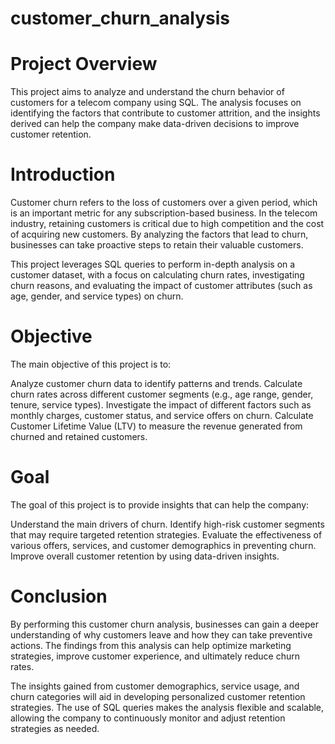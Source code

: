 # customer_churn_analysis

# Project Overview

This project aims to analyze and understand the churn behavior of customers for a telecom company using SQL. The analysis focuses on identifying the factors that contribute to customer attrition, and the insights derived can help the company make data-driven decisions to improve customer retention.

# Introduction

Customer churn refers to the loss of customers over a given period, which is an important metric for any subscription-based business. In the telecom industry, retaining customers is critical due to high competition and the cost of acquiring new customers. By analyzing the factors that lead to churn, businesses can take proactive steps to retain their valuable customers.

This project leverages SQL queries to perform in-depth analysis on a customer dataset, with a focus on calculating churn rates, investigating churn reasons, and evaluating the impact of customer attributes (such as age, gender, and service types) on churn.

# Objective

The main objective of this project is to:

Analyze customer churn data to identify patterns and trends.
Calculate churn rates across different customer segments (e.g., age range, gender, tenure, service types).
Investigate the impact of different factors such as monthly charges, customer status, and service offers on churn.
Calculate Customer Lifetime Value (LTV) to measure the revenue generated from churned and retained customers.

# Goal

The goal of this project is to provide insights that can help the company:

Understand the main drivers of churn.
Identify high-risk customer segments that may require targeted retention strategies.
Evaluate the effectiveness of various offers, services, and customer demographics in preventing churn.
Improve overall customer retention by using data-driven insights.

# Conclusion

By performing this customer churn analysis, businesses can gain a deeper understanding of why customers leave and how they can take preventive actions. The findings from this analysis can help optimize marketing strategies, improve customer experience, and ultimately reduce churn rates.

The insights gained from customer demographics, service usage, and churn categories will aid in developing personalized customer retention strategies. The use of SQL queries makes the analysis flexible and scalable, allowing the company to continuously monitor and adjust retention strategies as needed.
